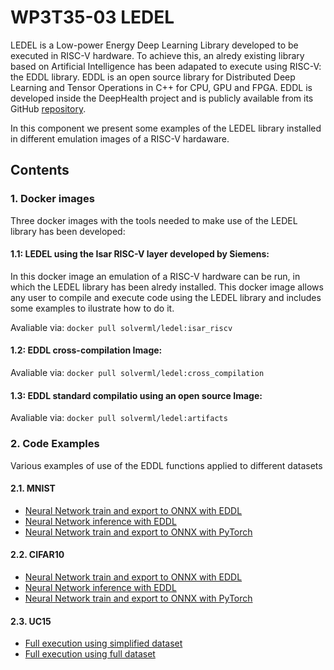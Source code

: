 # WP3T35-03 LEDEL

LEDEL is a Low-power Energy Deep Learning Library developed to be executed in RISC-V hardware. To achieve this, an alredy existing library based on Artificial Intelligence has been adapated to execute using RISC-V: the EDDL library. EDDL is an open source library for Distributed Deep Learning and Tensor Operations in C++ for CPU, GPU and FPGA. EDDL is developed inside the DeepHealth project and is publicly available from its GitHub [repository](https://github.com/deephealthproject/eddl).

In this component we present some examples of the LEDEL library installed in different emulation images of a RISC-V hardaware.

## Contents

### 1. Docker images

Three docker images with the tools needed to make use of the LEDEL library has been developed:

  #### 1.1: LEDEL using the Isar RISC-V layer developed by Siemens:
  
  In this docker image an emulation of a RISC-V hardware can be run, in which the LEDEL library has been alredy installed. This docker image allows any user to compile and execute code using the LEDEL library and includes some examples to ilustrate how to do it.
 
  Avaliable via:
  ```docker pull solverml/ledel:isar_riscv```
  
  #### 1.2: EDDL cross-compilation Image:
 
  Avaliable via:
  ```docker pull solverml/ledel:cross_compilation```
  
  #### 1.3: EDDL standard compilatio using an open source Image:
 
  Avaliable via:
  ```docker pull solverml/ledel:artifacts```
  
### 2. Code Examples

  Various examples of use of the EDDL functions applied to different datasets
  
  #### 2.1. MNIST
  - [Neural Network train and export to ONNX with EDDL](https://github.com/project-fractal/WP3/tree/main/Components/WP3T35-03%20LEDEL/code_examples/MNIST/eddl_training)
  - [Neural Network inference with EDDL](https://github.com/project-fractal/WP3/tree/main/Components/WP3T35-03%20LEDEL/code_examples/MNIST/eddl_inference)
  - [Neural Network train and export to ONNX with PyTorch](https://github.com/project-fractal/WP3/tree/main/Components/WP3T35-03%20LEDEL/code_examples/MNIST/pytorch_training)
  
  #### 2.2. CIFAR10
  - [Neural Network train and export to ONNX with EDDL](https://github.com/project-fractal/WP3/tree/main/Components/WP3T35-03%20LEDEL/code_examples/CIFAR10/eddl_train)
  - [Neural Network inference with EDDL](https://github.com/project-fractal/WP3/tree/main/Components/WP3T35-03%20LEDEL/code_examples/CIFAR10/eddl_inference)
  - [Neural Network train and export to ONNX with PyTorch](https://github.com/project-fractal/WP3/tree/main/Components/WP3T35-03%20LEDEL/code_examples/CIFAR10/pytorch_train)
  
  #### 2.3. UC15
  - [Full execution using simplified dataset](https://github.com/project-fractal/WP3/tree/main/Components/WP3T35-03%20LEDEL/code_examples/UC15/reduced_example)
  - [Full execution using full dataset](https://github.com/project-fractal/WP3/tree/main/Components/WP3T35-03%20LEDEL/code_examples/UC15/full_example)
  
